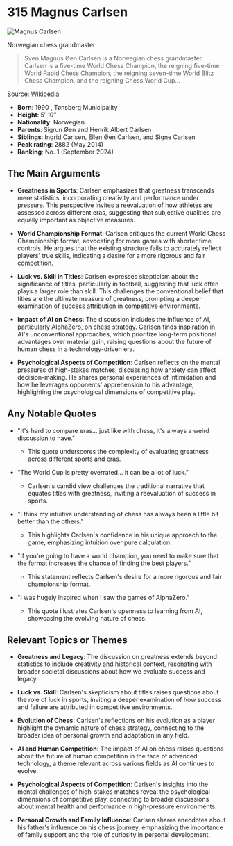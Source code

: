 # 315 Magnus Carlsen


![Magnus Carlsen](https://encrypted-tbn0.gstatic.com/images?q=tbn:ANd9GcQftuWv80XjRTKsLMMoxBMylrZzVyed5xPCh4GbXA&s=0)

Norwegian chess grandmaster

> Sven Magnus Øen Carlsen is a Norwegian chess grandmaster. Carlsen is a five-time World Chess Champion, the reigning five-time World Rapid Chess Champion, the reigning seven-time World Blitz Chess Champion, and the reigning Chess World Cup...

Source: [Wikipedia](https://en.wikipedia.org/wiki/Magnus_Carlsen)

- **Born**: 1990 , Tønsberg Municipality
- **Height**: 5′ 10″
- **Nationality**: Norwegian
- **Parents**: Sigrun Øen and Henrik Albert Carlsen
- **Siblings**: Ingrid Carlsen, Ellen Øen Carlsen, and Signe Carlsen
- **Peak rating**: 2882 (May 2014)
- **Ranking**: No. 1 (September 2024)


## The Main Arguments

- **Greatness in Sports**: Carlsen emphasizes that greatness transcends mere statistics, incorporating creativity and performance under pressure. This perspective invites a reevaluation of how athletes are assessed across different eras, suggesting that subjective qualities are equally important as objective measures.

- **World Championship Format**: Carlsen critiques the current World Chess Championship format, advocating for more games with shorter time controls. He argues that the existing structure fails to accurately reflect players' true skills, indicating a desire for a more rigorous and fair competition.

- **Luck vs. Skill in Titles**: Carlsen expresses skepticism about the significance of titles, particularly in football, suggesting that luck often plays a larger role than skill. This challenges the conventional belief that titles are the ultimate measure of greatness, prompting a deeper examination of success attribution in competitive environments.

- **Impact of AI on Chess**: The discussion includes the influence of AI, particularly AlphaZero, on chess strategy. Carlsen finds inspiration in AI's unconventional approaches, which prioritize long-term positional advantages over material gain, raising questions about the future of human chess in a technology-driven era.

- **Psychological Aspects of Competition**: Carlsen reflects on the mental pressures of high-stakes matches, discussing how anxiety can affect decision-making. He shares personal experiences of intimidation and how he leverages opponents' apprehension to his advantage, highlighting the psychological dimensions of competitive play.

## Any Notable Quotes

- "It's hard to compare eras... just like with chess, it's always a weird discussion to have."
  - This quote underscores the complexity of evaluating greatness across different sports and eras.

- "The World Cup is pretty overrated... it can be a lot of luck."
  - Carlsen's candid view challenges the traditional narrative that equates titles with greatness, inviting a reevaluation of success in sports.

- "I think my intuitive understanding of chess has always been a little bit better than the others."
  - This highlights Carlsen's confidence in his unique approach to the game, emphasizing intuition over pure calculation.

- "If you're going to have a world champion, you need to make sure that the format increases the chance of finding the best players."
  - This statement reflects Carlsen's desire for a more rigorous and fair championship format.

- "I was hugely inspired when I saw the games of AlphaZero."
  - This quote illustrates Carlsen's openness to learning from AI, showcasing the evolving nature of chess.

## Relevant Topics or Themes

- **Greatness and Legacy**: The discussion on greatness extends beyond statistics to include creativity and historical context, resonating with broader societal discussions about how we evaluate success and legacy.

- **Luck vs. Skill**: Carlsen's skepticism about titles raises questions about the role of luck in sports, inviting a deeper examination of how success and failure are attributed in competitive environments.

- **Evolution of Chess**: Carlsen's reflections on his evolution as a player highlight the dynamic nature of chess strategy, connecting to the broader idea of personal growth and adaptation in any field.

- **AI and Human Competition**: The impact of AI on chess raises questions about the future of human competition in the face of advanced technology, a theme relevant across various fields as AI continues to evolve.

- **Psychological Aspects of Competition**: Carlsen's insights into the mental challenges of high-stakes matches reveal the psychological dimensions of competitive play, connecting to broader discussions about mental health and performance in high-pressure environments.

- **Personal Growth and Family Influence**: Carlsen shares anecdotes about his father's influence on his chess journey, emphasizing the importance of family support and the role of curiosity in personal development.

